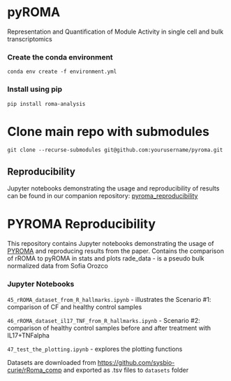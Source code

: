 # pyROMA

Representation and Quantification of Module Activity in single cell and bulk transcriptomics

### Create the conda environment

`conda env create -f environment.yml`

### Install using pip

`pip install roma-analysis`


# Clone main repo with submodules
`git clone --recurse-submodules git@github.com:yourusername/pyroma.git`


## Reproducibility
Jupyter notebooks demonstrating the usage and reproducibility of results can be found in our companion repository: [pyroma_reproducibility](https://github.com/yourusername/pyroma_reproducibility)


# PYROMA Reproducibility
This repository contains Jupyter notebooks demonstrating the usage of [PYROMA](https://github.com/yourusername/pyroma) and reproducing results from the paper.
Contains the comparison of rROMA to pyROMA in stats and plots
rade_data - is a pseudo bulk normalized data from Sofia Orozco

### Jupyter Notebooks

`45_rROMA_dataset_from_R_hallmarks.ipynb` - illustrates the Scenario #1: comparison of CF and healthy control samples

`46_rROMA_dataset_il17_TNF_from_R_hallmarks.ipynb` - Scenario #2: comparison of healthy control samples before and after treatment with IL17+TNFalpha 

`47_test_the_plotting.ipynb` - explores the plotting functions


Datasets are downloaded from https://github.com/sysbio-curie/rRoma_comp and exported as .tsv files to `datasets` folder


